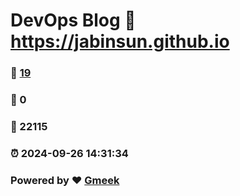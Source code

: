 # DevOps Blog :link: https://jabinsun.github.io 
### :page_facing_up: [19](https://jabinsun.github.io/tag.html) 
### :speech_balloon: 0 
### :hibiscus: 22115 
### :alarm_clock: 2024-09-26 14:31:34 
### Powered by :heart: [Gmeek](https://github.com/Meekdai/Gmeek)
